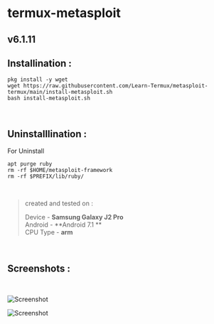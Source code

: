 # termux-metasploit 

## v6.1.11

## Installination :

```
pkg install -y wget 
wget https://raw.githubusercontent.com/Learn-Termux/metasploit-termux/main/install-metasploit.sh
bash install-metasploit.sh
```
<br/>

## Uninstalllination :

For Uninstall 

```
apt purge ruby
rm -rf $HOME/metasploit-framework
rm -rf $PREFIX/lib/ruby/
```

<br />

> created and tested on :
>
> Device - **Samsung Galaxy J2 Pro** <br />
> Android - **Android 7.1 ** <br />
> CPU Type - **arm**

<br/>

## Screenshots :

<br/>

![Screenshot](https://raw.githubusercontent.com/Learn-Termux/Img/main/Screenshot_20211014-190808.jpg)

![Screenshot](https://raw.githubusercontent.com/Learn-Termux/Img/main/Screenshot_20211014-190708.jpg)
<br />

